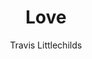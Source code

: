 ---
layout: post
title: "Love"
author: "Travis Littlechilds"
categories: tattoos
tags: [tattoo]
image: love.jpeg

---